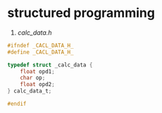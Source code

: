 # structured programming
1. *calc_data.h*
```c
#ifndef _CACL_DATA_H_
#define _CACL_DATA_H_

typedef struct _calc_data {
    float opd1;
    char op;
    float opd2;
} calc_data_t;

#endif
```
